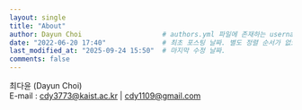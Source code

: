 ```yaml
---
layout: single
title: "About"
author: Dayun Choi                    # authors.yml 파일에 존재하는 username 값
date: "2022-06-20 17:40"              # 최초 포스팅 날짜. 별도 정렬 순서가 없으면 이 값으로 정렬됨. 파일명에 기록되어있다면 생략 가능.
last_modified_at: "2025-09-24 15:50"  # 마지막 수정 날짜.
comments: false
---
```


최다윤 (Dayun Choi)  
E-mail : cdy3773@kaist.ac.kr | cdy1109@gmail.com


<div id="cv-container"></div>

<script>
  const isMobile = /iPhone|iPad|iPod|Android/i.test(navigator.userAgent);
  const container = document.getElementById("cv-container");

  if (isMobile) {
    container.innerHTML = `
      <iframe src="https://mozilla.github.io/pdf.js/web/viewer.html?file=https://choishio.github.io/ChoiShio.github.io/assets/pdf/CV_Dayun_Choi.pdf"
              width="100%" height="800px" style="border:1px solid #ccc;"></iframe>`;
  } else {
    container.innerHTML = `
      <iframe src="/assets/pdf/CV_Dayun_Choi.pdf"
              width="100%" height="800px" style="border:1px solid #ccc;" allowfullscreen></iframe>`;
  }
</script>